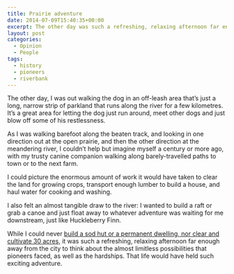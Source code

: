 ```yaml
---
title: Prairie adventure
date: 2014-07-09T15:40:35+00:00
excerpt: The other day was such a refreshing, relaxing afternoon far enough away from the city to think about the almost limitless possibilities that pioneers faced, as well as the hardships.
layout: post
categories:
  - Opinion
  - People
tags:
  - history
  - pioneers
  - riverbank
---
```

<div style="float: right; margin-left: 1em;">
</div>

The other day, I was out walking the dog in an off-leash area that&#8217;s just a long, narrow strip of parkland that runs along the river for a few kilometres. It&#8217;s a great area for letting the dog just run around, meet other dogs and just blow off some of his restlessness.

As I was walking barefoot along the beaten track, and looking in one direction out at the open prairie, and then the other direction at the meandering river, I couldn&#8217;t help but imagine myself a century or more ago, with my trusty canine companion walking along barely-travelled paths to town or to the next farm.

I could picture the enormous amount of work it would have taken to clear the land for growing crops, transport enough lumber to build a house, and haul water for cooking and washing.

I also felt an almost tangible draw to the river: I wanted to build a raft or grab a canoe and just float away to whatever adventure was waiting for me downstream, just like Huckleberry Finn.

While I could never [build a sod hut or a permanent dwelling, nor clear and cultivate 30 acres](http://www.cic.gc.ca/English/resources/publications/legacy/chap-2.asp#chap2-2), it was such a refreshing, relaxing afternoon far enough away from the city to think about the almost limitless possibilities that pioneers faced, as well as the hardships. That life would have held such exciting adventure.